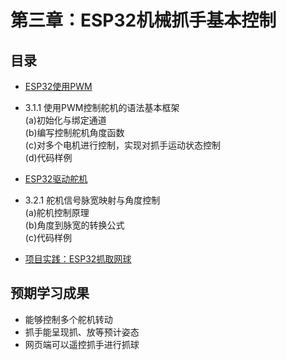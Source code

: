 # 第三章：ESP32机械抓手基本控制
## 目录
- [ESP32使用PWM](chapter3/3_1_pwm_control.md)
* 3.1.1 使用PWM控制舵机的语法基本框架
  <br>(a)初始化与绑定通道
  <br>(b)编写控制舵机角度函数
  <br>(c)对多个电机进行控制，实现对抓手运动状态控制
  <br>(d)代码样例
- [ESP32驱动舵机](chapter3/3_2_servo_control.md)
* 3.2.1 舵机信号脉宽映射与角度控制
  <br>(a)舵机控制原理
  <br>(b)角度到脉宽的转换公式
  <br>(c)代码样例
- [项目实践：ESP32抓取网球](chapter3/3_3_catch_tennis.md)

## 预期学习成果
- 能够控制多个舵机转动
- 抓手能呈现抓、放等预计姿态
- 网页端可以遥控抓手进行抓球